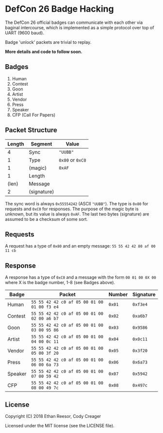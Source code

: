 # DefCon 26 Badge Hacking

The DefCon 26 official badges can communicate with each other via baginal intercourse, which is implemented as a simple protocol over top of UART (9600 baud).

Badge 'unlock' packets are trivial to replay.

**More details and code to follow soon.**

## Badges

  1. Human
  2. Contest
  3. Goon
  4. Artist
  5. Vendor
  6. Press
  7. Speaker
  8. CFP (Call For Papers)

## Packet Structure

| Length | Segment   | Value |
| ------ | --------- | ----- |
| 4      | Sync      | `"UUBB"` |
| 1      | Type      | `0x80` or `0xC0` |
| 1      | (magic)   | `0xAF` |
| 1      | Length    | |
| (len)  | Message   | |
| 2      | (signature) | |

The sync word is always `0x55554242` (ASCII `"UUBB"`). The type is `0x80` for requests and `0xC0` for responses. The purpose of the magic byte is unknown, but its value is always `0xAF`. The last two bytes (signature) are assumed to be a checksum of some sort.

## Requests

A request has a type of `0x80` and an empty message: `55 55 42 42 80 af 00 11 cb`

## Response

A response has a type of `0xC0` and a message with the form `00 01 00 0X 00` where X is the badge number, 1-8 (see Badges above).

| Badge   | Packet                                      | Number | Signature |
| ------- | ------------------------------------------- | ------ | --------- |
| Human   | `55 55 42 42 c0 af 05 00 01 00 01 00 f3 e4` | `0x01` | `0xf3e4`  |
| Contest | `55 55 42 42 c0 af 05 00 01 00 02 00 a6 b7` | `0x02` | `0xa6b7`  |
| Goon    | `55 55 42 42 c0 af 05 00 01 00 03 00 95 86` | `0x03` | `0x9586`  |
| Artist  | `55 55 42 42 c0 af 05 00 01 00 04 00 0c 11` | `0x04` | `0x0c11`  |
| Vendor  | `55 55 42 42 c0 af 05 00 01 00 05 00 3f 20` | `0x05` | `0x3f20`  |
| Press   | `55 55 42 42 c0 af 05 00 01 00 06 00 6a 73` | `0x06` | `0x6a73`  |
| Speaker | `55 55 42 42 c0 af 05 00 01 00 07 00 59 42` | `0x07` | `0x5942`  |
| CFP     | `55 55 42 42 c0 af 05 00 01 00 08 00 49 7c` | `0x08` | `0x497c`  |

## License

Copyright (C) 2018 Ethan Reesor, Cody Creager

Licensed under the MIT license (see the LICENSE file).
